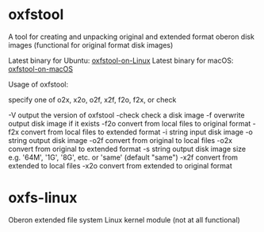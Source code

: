 # oxfstool

A tool for creating and unpacking original and extended format oberon disk images
(functional for original format disk images)

Latest binary for Ubuntu: [oxfstool-on-Linux](https://github.com/io-core/oxfs-linux/releases/download/v0.1.2/oxfstool-on-Linux) 
Latest binary for macOS: [oxfstool-on-macOS](https://github.com/io-core/oxfs-linux/releases/download/v0.1.2/oxfstool-on-macOS) 

Usage of oxfstool:

specify one of o2x, x2o, o2f, x2f, f2o, f2x, or check

  -V	output the version of oxfstool
  -check
    	check a disk image
  -f	overwrite output disk image if it exists
  -f2o
    	convert from local files to original format
  -f2x
    	convert from local files to extended format
  -i string
    	input disk image
  -o string
    	output disk image
  -o2f
    	convert from original to local files
  -o2x
    	convert from original to extended format
  -s string
    	output disk image size e.g. '64M', '1G', '8G', etc. or 'same' (default "same")
  -x2f
    	convert from extended to local files
  -x2o
    	convert from extended to original format

# oxfs-linux
Oberon extended file system Linux kernel module
(not at all functional)

